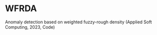 # WFRDA
Anomaly detection based on weighted fuzzy-rough density (Applied Soft Computing, 2023, Code)
